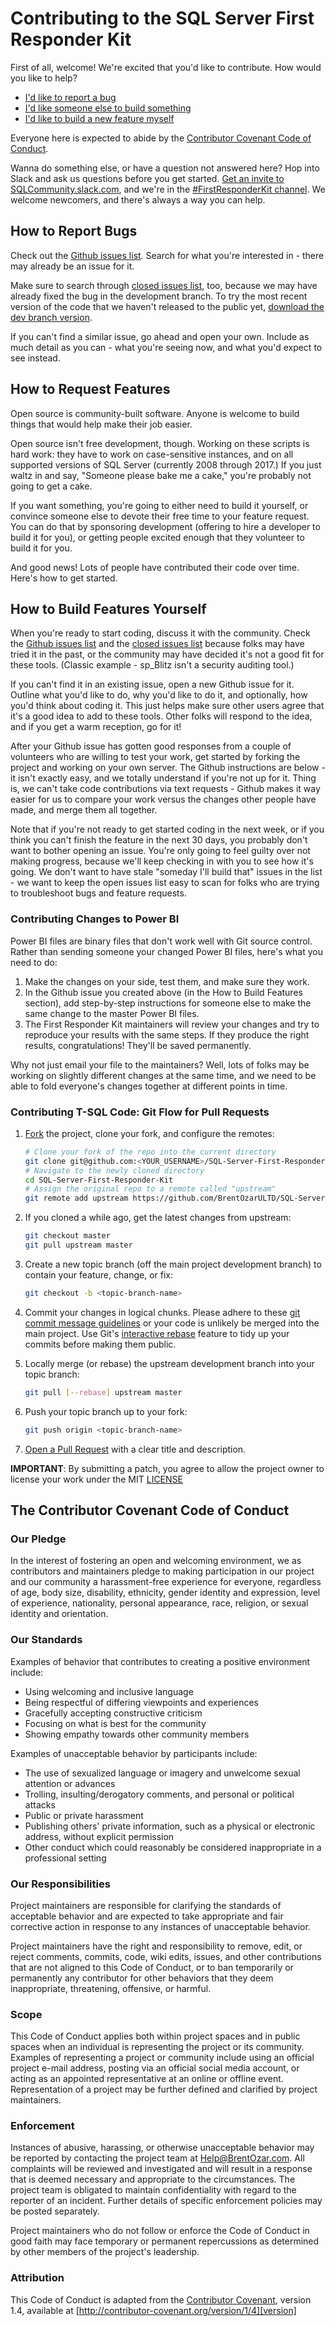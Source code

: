 # Contributing to the SQL Server First Responder Kit

First of all, welcome! We're excited that you'd like to contribute. How would you like to help?
   
* [I'd like to report a bug](#how-to-report-bugs) 
* [I'd like someone else to build something](#how-to-request-features) 
* [I'd like to build a new feature myself](#how-to-build-features-yourself)

Everyone here is expected to abide by the [Contributor Covenant Code of Conduct](#the-contributor-covenant-code-of-conduct).
 
Wanna do something else, or have a question not answered here? Hop into Slack and ask us questions before you get started. [Get an invite to SQLCommunity.slack.com](https://sqlps.io/slack/), and we're in the [#FirstResponderKit channel](https://sqlcommunity.slack.com/messages/firstresponderkit/). We welcome newcomers, and there's always a way you can help. 

## How to Report Bugs

Check out the [Github issues list]. Search for what you're interested in - there may already be an issue for it. 

Make sure to search through [closed issues list], too, because we may have already fixed the bug in the development branch. To try the most recent version of the code that we haven't released to the public yet, [download the dev branch version].

If you can't find a similar issue, go ahead and open your own. Include as much detail as you can - what you're seeing now, and what you'd expect to see instead.

## How to Request Features

Open source is community-built software. Anyone is welcome to build things that would help make their job easier.

Open source isn't free development, though. Working on these scripts is hard work: they have to work on case-sensitive instances, and on all supported versions of SQL Server (currently 2008 through 2017.) If you just waltz in and say, "Someone please bake me a cake," you're probably not going to get a cake.

If you want something, you're going to either need to build it yourself, or convince someone else to devote their free time to your feature request. You can do that by sponsoring development (offering to hire a developer to build it for you), or getting people excited enough that they volunteer to build it for you.

And good news! Lots of people have contributed their code over time. Here's how to get started.

## How to Build Features Yourself

When you're ready to start coding, discuss it with the community. Check the [Github issues list] and the [closed issues list] because folks may have tried it in the past, or the community may have decided it's not a good fit for these tools. (Classic example - sp_Blitz isn't a security auditing tool.)

If you can't find it in an existing issue, open a new Github issue for it. Outline what you'd like to do, why you'd like to do it, and optionally, how you'd think about coding it. This just helps make sure other users agree that it's a good idea to add to these tools. Other folks will respond to the idea, and if you get a warm reception, go for it!

After your Github issue has gotten good responses from a couple of volunteers who are willing to test your work, get started by forking the project and working on your own server. The Github instructions are below - it isn't exactly easy, and we totally understand if you're not up for it. Thing is, we can't take code contributions via text requests - Github makes it way easier for us to compare your work versus the changes other people have made, and merge them all together.

Note that if you're not ready to get started coding in the next week, or if you think you can't finish the feature in the next 30 days, you probably don't want to bother opening an issue. You're only going to feel guilty over not making progress, because we'll keep checking in with you to see how it's going. We don't want to have stale "someday I'll build that" issues in the list - we want to keep the open issues list easy to scan for folks who are trying to troubleshoot bugs and feature requests.

### Contributing Changes to Power BI

Power BI files are binary files that don't work well with Git source control. Rather than sending someone your changed Power BI files, here's what you need to do:

1. Make the changes on your side, test them, and make sure they work.
2. In the Github issue you created above (in the How to Build Features section), add step-by-step instructions for someone else to make the same change to the master Power BI files.
3. The First Responder Kit maintainers will review your changes and try to reproduce your results with the same steps. If they produce the right results, congratulations! They'll be saved permanently.

Why not just email your file to the maintainers? Well, lots of folks may be working on slightly different changes at the same time, and we need to be able to fold everyone's changes together at different points in time.

### Contributing T-SQL Code: Git Flow for Pull Requests
<a name="git-flow"></a>

1. [Fork] the project, clone your fork, and configure the remotes:

   ```bash
   # Clone your fork of the repo into the current directory
   git clone git@github.com:<YOUR_USERNAME>/SQL-Server-First-Responder-Kit.git
   # Navigate to the newly cloned directory
   cd SQL-Server-First-Responder-Kit
   # Assign the original repo to a remote called "upstream"
   git remote add upstream https://github.com/BrentOzarULTD/SQL-Server-First-Responder-Kit/
   ```

2. If you cloned a while ago, get the latest changes from upstream:

   ```bash
   git checkout master
   git pull upstream master
   ```

3. Create a new topic branch (off the main project development branch) to
   contain your feature, change, or fix:

   ```bash
   git checkout -b <topic-branch-name>
   ```

4. Commit your changes in logical chunks. Please adhere to these [git commit message guidelines]
   or your code is unlikely be merged into the main project. Use Git's [interactive rebase]
   feature to tidy up your commits before making them public.

5. Locally merge (or rebase) the upstream development branch into your topic branch:

   ```bash
   git pull [--rebase] upstream master
   ```

6. Push your topic branch up to your fork:

   ```bash
   git push origin <topic-branch-name>
   ```

7. [Open a Pull Request] with a clear title and description.

**IMPORTANT**: By submitting a patch, you agree to allow the project owner to license your work under the MIT [LICENSE]

## The Contributor Covenant Code of Conduct

### Our Pledge

In the interest of fostering an open and welcoming environment, we as contributors and maintainers pledge to making participation in our project and our community a harassment-free experience for everyone, regardless of age, body size, disability, ethnicity, gender identity and expression, level of experience, nationality, personal appearance, race, religion, or sexual identity and orientation.

### Our Standards

Examples of behavior that contributes to creating a positive environment
include:

* Using welcoming and inclusive language
* Being respectful of differing viewpoints and experiences
* Gracefully accepting constructive criticism
* Focusing on what is best for the community
* Showing empathy towards other community members

Examples of unacceptable behavior by participants include:

* The use of sexualized language or imagery and unwelcome sexual attention or
  advances
* Trolling, insulting/derogatory comments, and personal or political attacks
* Public or private harassment
* Publishing others' private information, such as a physical or electronic
  address, without explicit permission
* Other conduct which could reasonably be considered inappropriate in a
  professional setting

### Our Responsibilities

Project maintainers are responsible for clarifying the standards of acceptable behavior and are expected to take appropriate and fair corrective action in response to any instances of unacceptable behavior.

Project maintainers have the right and responsibility to remove, edit, or reject comments, commits, code, wiki edits, issues, and other contributions that are not aligned to this Code of Conduct, or to ban temporarily or permanently any contributor for other behaviors that they deem inappropriate, threatening, offensive, or harmful.

### Scope

This Code of Conduct applies both within project spaces and in public spaces when an individual is representing the project or its community. Examples of representing a project or community include using an official project e-mail address, posting via an official social media account, or acting as an appointed representative at an online or offline event. Representation of a project may be further defined and clarified by project maintainers.

### Enforcement

Instances of abusive, harassing, or otherwise unacceptable behavior may be reported by contacting the project team at Help@BrentOzar.com. All complaints will be reviewed and investigated and will result in a response that is deemed necessary and appropriate to the circumstances. The project team is obligated to maintain confidentiality with regard to the reporter of an incident. Further details of specific enforcement policies may be posted separately.

Project maintainers who do not follow or enforce the Code of Conduct in good faith may face temporary or permanent repercussions as determined by other members of the project's leadership.

### Attribution

This Code of Conduct is adapted from the [Contributor Covenant][homepage], version 1.4,
available at [http://contributor-covenant.org/version/1/4][version]



[homepage]: http://contributor-covenant.org
[version]: http://contributor-covenant.org/version/1/4/
[Github issues list]:https://github.com/BrentOzarULTD/SQL-Server-First-Responder-Kit/issues
[closed issues list]: https://github.com/BrentOzarULTD/SQL-Server-First-Responder-Kit/issues?q=is%3Aissue+is%3Aclosed
[Fork]:https://help.github.com/articles/fork-a-repo/
[git commit message guidelines]:http://tbaggery.com/2008/04/19/a-note-about-git-commit-messages.html
[interactive rebase]:https://help.github.com/articles/about-git-rebase/
[Open a Pull Request]:https://help.github.com/articles/about-pull-requests/
[LICENSE]:https://github.com/BrentOzarULTD/SQL-Server-First-Responder-Kit/blob/master/LICENSE.md
[download the dev branch version]: https://github.com/BrentOzarULTD/SQL-Server-First-Responder-Kit/archive/dev.zip
